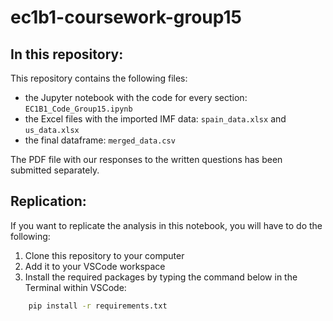 # ec1b1-coursework-group15  
## In this repository:   
This repository contains the following files:
- the Jupyter notebook with the code for every section: `EC1B1_Code_Group15.ipynb`
- the Excel files with the imported IMF data: `spain_data.xlsx` and `us_data.xlsx`
- the final dataframe: `merged_data.csv`

The PDF file with our responses to the written questions has been submitted separately.   
  
## Replication: 
If you want to replicate the analysis in this notebook, you will have to do the following:  
1. Clone this repository to your computer
2. Add it to your VSCode workspace  
3. Install the required packages by typing the command below in the Terminal within VSCode:  
```bash
    pip install -r requirements.txt
```


